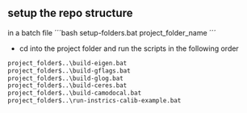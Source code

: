 setup the repo structure
-----
in a batch file 
´´´bash
setup-folders.bat project_folder_name
´´´

- cd into the project folder  and run the scripts in the following order
``` bash
project_folder$..\build-eigen.bat
project_folder$..\build-gflags.bat
project_folder$..\build-glog.bat
project_folder$..\build-ceres.bat
project_folder$..\build-camodocal.bat
project_folder$..\run-instrics-calib-example.bat
``` 
